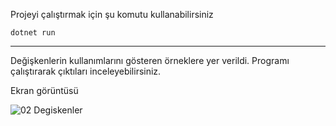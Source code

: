 Projeyi çalıştırmak için şu komutu kullanabilirsiniz
<br>

    dotnet run

---

Değişkenlerin kullanımlarını gösteren örneklere yer verildi. Programı çalıştırarak çıktıları inceleyebilirsiniz.

Ekran görüntüsü
<br>

![02 Degiskenler](https://user-images.githubusercontent.com/44196434/156896737-1cd99724-a201-49ce-a81f-d5d458a6c15c.png)
